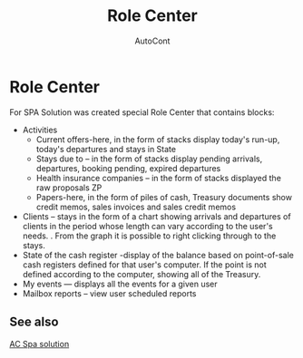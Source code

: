 ﻿---
    title: "Role Center"
    author: AutoCont
    ms.date: 04/30/2018
    ms.topic: article
    ms.prod: dynamics-nav-2017
    ms.contentlocale: en
    ms.lasthandoff: 04/30/2018
---

# Role Center

For SPA Solution was created special Role Center that contains blocks:
-	Activities
	- 	Current offers-here, in the form of stacks display today's run-up, today's departures and stays in State
	- 	Stays due to – in the form of stacks display pending arrivals, departures, booking pending, expired departures
	- 	Health insurance companies – in the form of stacks displayed the raw proposals ZP
	- 	Papers-here, in the form of piles of cash, Treasury documents show credit memos, sales invoices and sales credit memos
-	Clients – stays in the form of a chart showing arrivals and departures of clients in the period whose length can vary according to the user's needs. . From the graph it is possible to right clicking through to the stays.
-	State of the cash register -display of the balance based on point-of-sale cash registers defined for that user's computer. If the point is not defined according to the computer, showing all of the Treasury.
-	My events — displays all the events for a given user
-	Mailbox reports – view user scheduled reports 



## <a name="see-also"></a>See also
[AC Spa solution](ac-spa-solution.md)